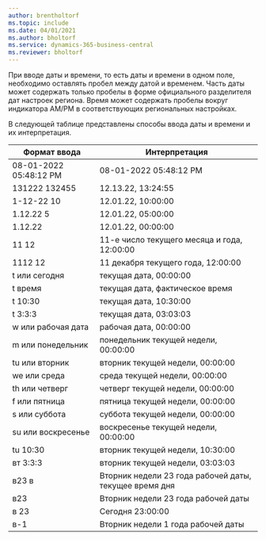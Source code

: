 ```yaml
---
author: brentholtorf
ms.topic: include
ms.date: 04/01/2021
ms.author: bholtorf
ms.service: dynamics-365-business-central
ms.reviewer: bholtorf
---
```

При вводе даты и времени, то есть даты и времени в одном поле, необходимо оставлять пробел между датой и временем. Часть даты может содержать только пробелы в форме официального разделителя дат настроек региона. Время может содержать пробелы вокруг индикатора AM/PM в соответствующих региональных настройках.

<!--It is also possible to enter only a date in a datetime field, but it is not possible to enter only a time.-->

В следующей таблице представлены способы ввода даты и времени и их интерпретация.  

|Формат ввода|Интерпретация|
|---------------|------------------------|
|08-01-2022 05:48:12 PM|08\-01\-2022 05:48:12 PM|
|131222 132455|12.13.22, 13:24:55|
|1-12-22 10|12.01.22, 10:00:00|
|1.12.22 5|12.01.22, 05:00:00|
|1.12.22|12.01.22, 00:00:00|
|11 12|11-е число текущего месяца и года, 12:00:00|
|1112 12|11 декабря текущего года, 12:00:00|
|t или сегодня|текущая дата, 00:00:00|
|t время|текущая дата, фактическое время|
|t 10:30|текущая дата, 10:30:00|
|t 3:3:3|текущая дата, 03:03:03|
|w или рабочая дата|рабочая дата, 00:00:00|
|m или понедельник|понедельник текущей недели, 00:00:00|
|tu или вторник|вторник текущей недели, 00:00:00|
|we или среда|среда текущей недели, 00:00:00|
|th или четверг|четверг текущей недели, 00:00:00|
|f или пятница|пятница текущей недели, 00:00:00|
|s или суббота|суббота текущей недели, 00:00:00|
|su или воскресенье|воскресенье текущей недели, 00:00:00|
|tu 10:30|вторник текущей недели, 10:30:00|
|вт 3:3:3|вторник текущей недели, 03:03:03|
|в23 в|Вторник недели 23 года рабочей даты, текущее время дня|
|в23|Вторник недели 23 года рабочей даты|
|в 23|Сегодня 23:00:00|
|в-1|Вторник недели 1 года рабочей даты|


